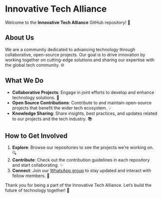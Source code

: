 # Innovative Tech Alliance

Welcome to the **Innovative Tech Alliance** GitHub repository! 🚀

## About Us

We are a community dedicated to advancing technology through collaborative, open-source projects. Our goal is to drive innovation by working together on cutting-edge solutions and sharing our expertise with the global tech community. 🌐

## What We Do

- **Collaborative Projects**: Engage in joint efforts to develop and enhance technology solutions. 🤝
- **Open Source Contributions**: Contribute to and maintain open-source projects that benefit the wider tech ecosystem. 💡
- **Knowledge Sharing**: Share insights, best practices, and updates related to our projects and the tech industry. 📚

## How to Get Involved

1. **Explore**: Browse our repositories to see the projects we’re working on. 🔍
2. **Contribute**: Check out the contribution guidelines in each repository and start collaborating. ✨
3. **Connect**: Join our [WhatsApp group](https://chat.whatsapp.com/F8aUsZ3IoBYD8sN7LZWBXG) to stay updated and interact with fellow members. 💬

Thank you for being a part of the Innovative Tech Alliance. Let’s build the future of technology together! 🌟

